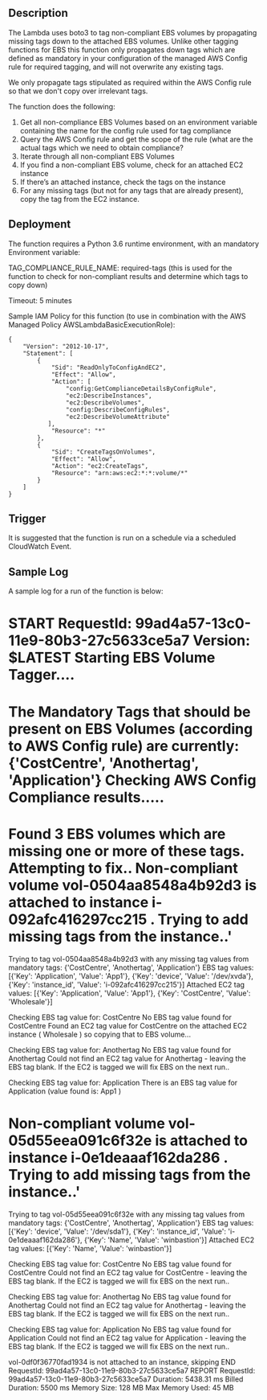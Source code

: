 

## Description
The Lambda uses boto3 to tag non-compliant EBS volumes by propagating missing tags down to the attached EBS volumes.
Unlike other tagging functions for EBS this function only propagates down tags which are defined as mandatory in your configuration of the managed AWS Config rule for required tagging, and will not overwrite any existing tags.  

We only propagate tags stipulated as required within the AWS Config rule so that we don't copy over irrelevant tags.

The function does the following:

1. Get all non-compliance EBS Volumes based on an environment variable containing the name for the config rule used for tag compliance
2. Query the AWS Config rule and get the scope of the rule (what are the actual tags which we need to obtain compliance?
3. Iterate through all non-compliant EBS Volumes
4. If you find a non-compliant EBS volume, check for an attached EC2 instance
5. If there’s an attached instance, check the tags on the instance
6. For any missing tags (but not for any tags that are already present), copy the tag from the EC2 instance.


## Deployment
The function requires a Python 3.6 runtime environment, with an mandatory Environment variable:

TAG_COMPLIANCE_RULE_NAME:  required-tags (this is used for the function to check for non-compliant results and determine which tags to copy down)

Timeout: 5 minutes

Sample IAM Policy for this function (to use in combination with the AWS Managed Policy AWSLambdaBasicExecutionRole):
```
{
    "Version": "2012-10-17",
    "Statement": [
        {
            "Sid": "ReadOnlyToConfigAndEC2",
            "Effect": "Allow",
            "Action": [
                "config:GetComplianceDetailsByConfigRule",
                "ec2:DescribeInstances",
                "ec2:DescribeVolumes",
                "config:DescribeConfigRules",
                "ec2:DescribeVolumeAttribute"
           ],
            "Resource": "*"
        },
        {
            "Sid": "CreateTagsOnVolumes",
            "Effect": "Allow",
            "Action": "ec2:CreateTags",
            "Resource": "arn:aws:ec2:*:*:volume/*"
        }
    ]
}
```

## Trigger
It is suggested that the function is run on a schedule via a scheduled CloudWatch Event.

## Sample Log
A sample log for a run of the function is below:

START RequestId: 99ad4a57-13c0-11e9-80b3-27c5633ce5a7 Version: $LATEST
Starting EBS Volume Tagger....
==================================
The Mandatory Tags that should be present on EBS Volumes (according to AWS Config rule) are currently: {'CostCentre', 'Anothertag', 'Application'}
Checking AWS Config Compliance results.....
================================================
Found 3 EBS volumes which are missing one or more of these tags. Attempting to fix..
Non-compliant volume vol-0504aa8548a4b92d3 is attached to instance i-092afc416297cc215 . Trying to add missing tags from the instance..'
==================================
Trying to tag vol-0504aa8548a4b92d3 with any missing tag values from mandatory tags: {'CostCentre', 'Anothertag', 'Application'}
EBS tag values: [{'Key': 'Application', 'Value': 'App1'}, {'Key': 'device', 'Value': '/dev/xvda'}, {'Key': 'instance_id', 'Value': 'i-092afc416297cc215'}]
Attached EC2 tag values: [{'Key': 'Application', 'Value': 'App1'}, {'Key': 'CostCentre', 'Value': 'Wholesale'}]

Checking EBS tag value for: CostCentre
No EBS tag value found for CostCentre
Found an EC2 tag value for CostCentre on the attached EC2 instance ( Wholesale ) so copying that to EBS volume...

Checking EBS tag value for: Anothertag
No EBS tag value found for Anothertag
Could not find an EC2 tag value for Anothertag - leaving the EBS tag blank. If the EC2 is tagged we will fix EBS on the next run..

Checking EBS tag value for: Application
There is an EBS tag value for Application (value found is: App1 )

Non-compliant volume vol-05d55eea091c6f32e is attached to instance i-0e1deaaaf162da286 . Trying to add missing tags from the instance..'
==================================
Trying to tag vol-05d55eea091c6f32e with any missing tag values from mandatory tags: {'CostCentre', 'Anothertag', 'Application'}
EBS tag values: [{'Key': 'device', 'Value': '/dev/sda1'}, {'Key': 'instance_id', 'Value': 'i-0e1deaaaf162da286'}, {'Key': 'Name', 'Value': 'winbastion'}]
Attached EC2 tag values: [{'Key': 'Name', 'Value': 'winbastion'}]

Checking EBS tag value for: CostCentre
No EBS tag value found for CostCentre
Could not find an EC2 tag value for CostCentre - leaving the EBS tag blank. If the EC2 is tagged we will fix EBS on the next run..

Checking EBS tag value for: Anothertag
No EBS tag value found for Anothertag
Could not find an EC2 tag value for Anothertag - leaving the EBS tag blank. If the EC2 is tagged we will fix EBS on the next run..

Checking EBS tag value for: Application
No EBS tag value found for Application
Could not find an EC2 tag value for Application - leaving the EBS tag blank. If the EC2 is tagged we will fix EBS on the next run..

vol-0df0f36770fad1934 is not attached to an instance, skipping
END RequestId: 99ad4a57-13c0-11e9-80b3-27c5633ce5a7
REPORT RequestId: 99ad4a57-13c0-11e9-80b3-27c5633ce5a7	Duration: 5438.31 ms	Billed Duration: 5500 ms Memory Size: 128 MB	Max Memory Used: 45 MB	

 